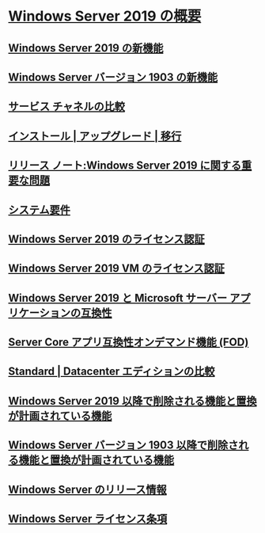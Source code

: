 # [Windows Server 2019 の概要](get-started-19.md) 
## [Windows Server 2019 の新機能](whats-new-19.md)
## [Windows Server バージョン 1903 の新機能](whats-new-in-windows-server-1903.md)
## [サービス チャネルの比較](servicing-channels-19.md)
## [インストール | アップグレード | 移行](install-upgrade-migrate-19.md)
## [リリース ノート:Windows Server 2019 に関する重要な問題](rel-notes-19.md)
## [システム要件](sys-reqs-19.md)
## [Windows Server 2019 のライセンス認証](activation-19.md)
## [Windows Server 2019 VM のライセンス認証](vm-activation-19.md)
## [Windows Server 2019 と Microsoft サーバー アプリケーションの互換性](app-compat-19.md)
## [Server Core アプリ互換性オンデマンド機能 (FOD)](install-fod-19.md)
## [Standard | Datacenter エディションの比較](editions-comparison-19.md)
## [Windows Server 2019 以降で削除される機能と置換が計画されている機能](removed-features-19.md)
## [Windows Server バージョン 1903 以降で削除される機能と置換が計画されている機能](removed-features-1903.md)
## [Windows Server のリリース情報](../get-started/windows-server-release-info.md)
## [Windows Server ライセンス条項](../windows-server-licensing/windows-server-licensing.md)